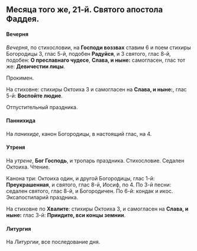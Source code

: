 
## Месяца того же, 21-й. Святого апостола Фаддея.

#### Вечерня

*Вечерня*, по стихословии, на **Господи воззвах** ставим 6 и поем
стихиры Богородицы 3, глас 5-й, подобен **Радуйся**, и 3 святого,
глас 8-й, подобен: **О преславнаго чудесе**, **Слава, и ныне:** 
самогласен, глас тот же: **Девичестии лицы**. 

Прокимен.

На стиховне: стихиры Октоиха 3 и самогласен на **Слава, и ныне:**, 
глас 5-й: **Воспойте людие**.

Отпустительный праздника.

#### Паннихида

На *панихиде*, канон Богородицы, в настоящий глас, на 4.

#### Утреня

На *утрене*, **Бог Господь**, и тропарь праздника. 
Стихословие. Седален Октоиха. Чтение.

Канона три: Октоиха один, и другой Богородицы, глас 1-й: **Преукрашенная**, 
и святого, глас 8-й, Иосиф, по 4. 
По 3-й песни: седален святого, глас 8-й, и Богородичен. 
По 6-й: кондак и икос. 
Эксапостиларий праздника.

На стиховне по **Хвалите**: стихиры Октоиха 3, и самогласен на **Слава, и ныне:** 
глас 3-й: **Приидите, вси концы земнии**.
 
#### Литургия

На *Литургии*, все последование дня.
